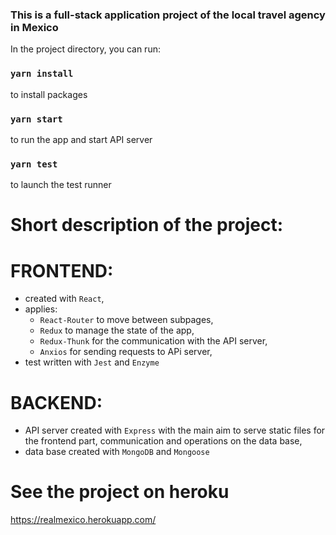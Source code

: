 ### This is a full-stack application project of the local travel agency in Mexico

In the project directory, you can run:

### `yarn install`

to install packages

### `yarn start`

to run the app and start API server

### `yarn test`

to launch the test runner

# Short description of the project:

# FRONTEND:

- created with `React`,
- applies:
  - `React-Router` to move between subpages,
  - `Redux` to manage the state of the app,
  - `Redux-Thunk` for the communication with the API server,
  - `Anxios` for sending requests to APi server,
- test written with `Jest` and `Enzyme`

# BACKEND:

- API server created with `Express` with the main aim to serve static files for the frontend part, communication and operations on the data base,
- data base created with `MongoDB` and `Mongoose`

# See the project on heroku

https://realmexico.herokuapp.com/
